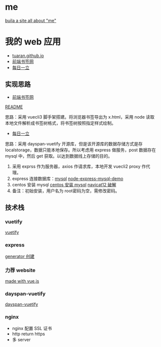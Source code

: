 # me
[buila a site all about "me"](https://tuaran.site)

# 我的 web 应用

* [tuaran.github.io](https://tuaran.github.io)
* [前端书签网](http://febm.tuaran.site)
* [每日一立](http://ddup.tuaran.site)

## 实现思路
* [前端书签网](http://febm.tuaran.site)

[README](https://github.com/TUARAN/FEMB#febm)

思路：采用 vuecli3 脚手架搭建。将浏览器书签导出为 x.html，采用 node 读取本地文件解析成书签树格式，将书签树按照指定样式绘制。

* [每日一立](http://ddup.tuaran.site)

思路：采用 dayspan-vuetify 开源库，但是该开源库的数据存储方式是存 localstorage，数据只能本地保存。所以考虑用 express 做服务，post 数据存在 mysql 中，然后 get 获取。以达到数据线上存储的目的。

1. 采用 exprss 作为服务器，axios 作请求库，本地开发 vuecli2 proxy 作代理。
2. express 连接数据库：[mysql](https://expressjs.com/zh-cn/guide/database-integration.html)  [node-express-mysql-demo](https://github.com/lihao336991/node-express-mysql)
3. centos 安装 mysql [centos 安装 mysql](http://www.glmapper.com/2019/01/05/mysql-on-linux/) [navicat12 破解](https://defcon.cn/513.html)
4. 备注：初始安装，用户名为 root密码为空，需修改密码。
## 技术栈
### vuetify
[vuetify](https://vuetifyjs.com/zh-Hans/getting-started/quick-start/)

### express
[generator 创建](https://www.expressjs.com.cn/starter/generator.html)

### 力荐 website
[made with vue.js](https://madewithvuejs.com)

### dayspan-vuetify
[dayspan-vuetify](https://github.com/ClickerMonkey/dayspan-vuetify)

### nginx
* nginx 配置 SSL 证书
* http return https
* 多 server